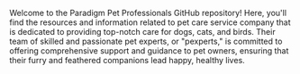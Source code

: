 Welcome to the Paradigm Pet Professionals GitHub repository! Here, you'll find the resources and information related to pet care service company that is dedicated to providing top-notch care for dogs, cats, and birds. Their team of skilled and passionate pet experts, or "pexperts," is committed to offering comprehensive support and guidance to pet owners, ensuring that their furry and feathered companions lead happy, healthy lives.
